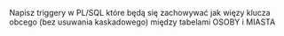Napisz triggery w PL/SQL które będą się zachowywać jak więzy klucza obcego (bez usuwania kaskadowego) między tabelami OSOBY i MIASTA

